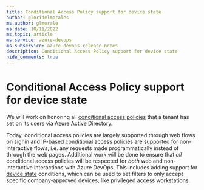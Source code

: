 ```yaml
---
title: Conditional Access Policy support for device state
author: gloridelmorales
ms.author: glmorale
ms.date: 10/11/2022
ms.topic: article
ms.service: azure-devops
ms.subservice: azure-devops-release-notes
description: Conditional Access Policy support for device state
hide_comments: true
---
```


# Conditional Access Policy support for device state

We will work on honoring all [conditional access policies](https://learn.microsoft.com/en-us/azure/active-directory/conditional-access/overview) that a tenant has set on its users via Azure Active Directory.

Today, conditional access policies are largely supported through web flows on signin and IP-based conditional access policies are supported for non-interactive flows, i.e. any requests made programmatically instead of through the web pages. Additional work will be done to ensure that _all_ conditional access policies will be respected for _both_ web and non-interactive interactions with Azure DevOps. This includes adding support for [device state](https://docs.microsoft.com/azure/active-directory/conditional-access/concept-conditional-access-conditions#device-state-preview) conditions, which can be used to set filters to only accept specific company-approved devices, like privileged access workstations.
